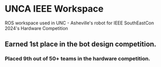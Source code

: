 # UNCA IEEE Workspace
ROS workspace used in UNC - Asheville's robot for IEEE SouthEastCon 2024's Hardware Competition
## Earned 1st place in the bot design competition.
### Placed 9th out of 50+ teams in the hardware competition.
